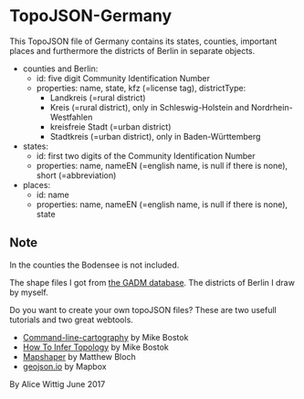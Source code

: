 # TopoJSON-Germany
This TopoJSON file of Germany contains its states, counties, important places and furthermore the districts of Berlin in separate objects. 

* counties and Berlin: 
  * id: five digit Community Identification Number
  * properties: name, state, kfz (=license tag), districtType: 
    * Landkreis (=rural district)
    * Kreis (=rural district), only in Schleswig-Holstein and Nordrhein-Westfahlen 
    * kreisfreie Stadt (=urban district)
    * Stadtkreis (=urban district), only in Baden-Württemberg    
* states:
  * id: first two digits of the Community Identification Number
  * properties: name, nameEN (=english name, is null if there is none), short (=abbreviation)
* places:
  * id: name
  * properties: name, nameEN (=english name, is null if there is none), state
  

## Note
In the counties the Bodensee is not included.

The shape files I got from [the GADM database](https://www.gadm.org). The districts of Berlin I draw by myself.

Do you want to create your own topoJSON files? These are two usefull tutorials and two great webtools.
* [Command-line-cartography](https://medium.com/@mbostock/command-line-cartography-part-1-897aa8f8ca2c) by Mike Bostok
* [How To Infer Topology](https://bost.ocks.org/mike/topology/) by Mike Bostok
* [Mapshaper](http://mapshaper.org/) by Matthew Bloch
* [geojson.io](http://geojson.io) by Mapbox

By Alice Wittig June 2017
